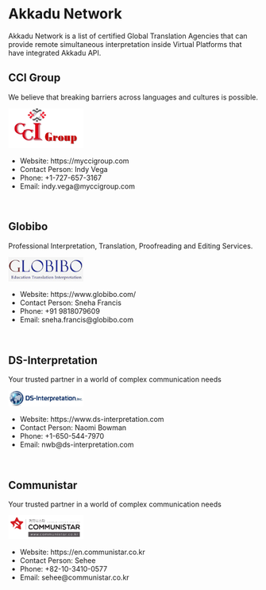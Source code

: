 # Akkadu Network
Akkadu Network is a list of certified Global Translation Agencies that can provide remote simultaneous interpretation inside Virtual Platforms that have integrated Akkadu API.


## CCI Group
We believe that breaking barriers across languages and cultures is possible.

<img src="../images/logos/ccigroup.png" alt="CCIGroup" width=30%>

<ul>
<li>Website: https://myccigroup.com</li>
<li>Contact Person: Indy Vega</li>
<li>Phone: +1-727-657-3167</li>
<li>Email: indy.vega@myccigroup.com</li>
</ul>

<br>

## Globibo
Professional Interpretation, Translation, Proofreading and Editing Services.

<img src="../images/logos/globibo.png" alt="Globibo" width=30%>

<ul>
<li>Website: https://www.globibo.com/</li>
<li>Contact Person: Sneha Francis</li>
<li>Phone: +91 9818079609</li>
<li>Email: sneha.francis@globibo.com</li>
</ul>

<br>

## DS-Interpretation
Your trusted partner in a world of complex communication needs

<img src="../images/logos/ds-interpretation.jpg" alt="DS-Interpretation" width=30%>

<ul>
<li>Website: https://www.ds-interpretation.com</li>
<li>Contact Person: Naomi Bowman</li>
<li>Phone: +1-650-544-7970</li>
<li>Email: nwb@ds-interpretation.com</li>
</ul>

<br>

## Communistar
Your trusted partner in a world of complex communication needs

<img src="../images/logos/communistar.jpg" alt="Communistar" width=30%>

<ul>
<li>Website: https://en.communistar.co.kr</li>
<li>Contact Person: Sehee</li>
<li>Phone: +82-10-3410-0577</li>
<li>Email: sehee@communistar.co.kr</li>
</ul>

<br>
